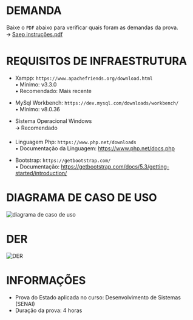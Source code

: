 # DEMANDA
Baixe o `PDF` abaixo para verificar quais foram as demandas da prova. <br>
🡪 [Saep instruções.pdf](https://github.com/user-attachments/files/16203672/Saep.instrucoes.pdf)

# REQUISITOS DE INFRAESTRUTURA
* Xampp: `https://www.apachefriends.org/download.html` <br>
  • Mínimo: v3.3.0 <br>
  • Recomendado: Mais recente <br>

* MySql Workbench: `https://dev.mysql.com/downloads/workbench/` <br>
  •	Mínimo: v8.0.36

*	Sistema Operacional Windows <br>
  🡪 Recomendado

*	Linguagem Php: `https://www.php.net/downloads` <br>
  •	Documentação da Linguagem: https://www.php.net/docs.php

*	Bootstrap: `https://getbootstrap.com/` <br>
  •	Documentação: https://getbootstrap.com/docs/5.3/getting-started/introduction/

# DIAGRAMA DE CASO DE USO
![diagrama de caso de uso](https://github.com/user-attachments/assets/4a3cf184-b227-4506-b224-687ef0bc8ba7)

# DER
![DER](https://github.com/user-attachments/assets/b7564b37-5699-4671-bc3a-09fda143d169)

# INFORMAÇÕES
* Prova do Estado aplicada no curso: Desenvolvimento de Sistemas (SENAI)
* Duração da prova: 4 horas
